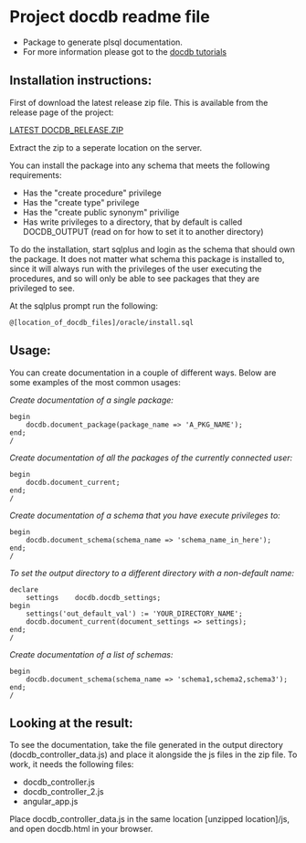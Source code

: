 Project docdb readme file
==================================

* Package to generate plsql documentation.
* For more information please got to the [docdb tutorials](http://www.codemonth.dk/code_is_good/dev_qa_prod.assert?condition=codemonth:::1:)

Installation instructions:
----------------------

First of download the latest release zip file. This is available from the release page of the project:

[LATEST DOCDB_RELEASE.ZIP](https://github.com/morten-egan/docdb/releases)

Extract the zip to a seperate location on the server.

You can install the package into any schema that meets the following requirements:

* Has the "create procedure" privilege
* Has the "create type" privilege
* Has the "create public synonym" privilige
* Has write privileges to a directory, that by default is called DOCDB_OUTPUT (read on for how to set it to another directory)

To do the installation, start sqlplus and login as the schema that should own the package. It does not matter what schema this package is installed to, since it will always run with the privileges of the user executing the procedures, and so will only be able to see packages that they are privileged to see.

At the sqlplus prompt run the following:

	@[location_of_docdb_files]/oracle/install.sql

Usage:
--------------------

You can create documentation in a couple of different ways. Below are some examples of the most common usages:

*Create documentation of a single package:*

	begin
		docdb.document_package(package_name => 'A_PKG_NAME');
	end;
	/

*Create documentation of all the packages of the currently connected user:*

	begin
		docdb.document_current;
	end;
	/

*Create documentation of a schema that you have execute privileges to:*

	begin
		docdb.document_schema(schema_name => 'schema_name_in_here');
	end;
	/

*To set the output directory to a different directory with a non-default name:*

	declare
		settings	docdb.docdb_settings;
	begin
		settings('out_default_val') := 'YOUR_DIRECTORY_NAME';
		docdb.document_current(document_settings => settings);
	end;
	/

*Create documentation of a list of schemas:*

	begin
		docdb.document_schema(schema_name => 'schema1,schema2,schema3');
	end;
	/

Looking at the result:
----------------------------

To see the documentation, take the file generated in the output directory (docdb_controller_data.js) and place it alongside the js files in the zip file. To work, it needs the following files:

* docdb_controller.js
* docdb_controller_2.js
* angular_app.js

Place docdb_controller_data.js in the same location [unzipped location]/js, and open docdb.html in your browser.

